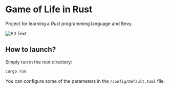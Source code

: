 # Game of Life in Rust
Project for learning a _Rust_ programming language and Bevy.

![Alt Text](https://drive.google.com/uc?export=view&id=1otnXQlXanYnHwzp80Ubnx0x-pYZHGuPO)

## How to launch?
Simply run in the root directory:
```bash
cargo run
```

You can configure some of the parameters in the `/config/Default.toml` file.
